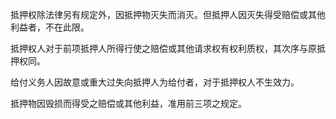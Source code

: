 抵押权除法律另有规定外，因抵押物灭失而消灭。但抵押人因灭失得受赔偿或其他利益者，不在此限。

抵押权人对于前项抵押人所得行使之赔偿或其他请求权有权利质权，其次序与原抵押权同。

给付义务人因故意或重大过失向抵押人为给付者，对于抵押权人不生效力。

抵押物因毁损而得受之赔偿或其他利益，准用前三项之规定。